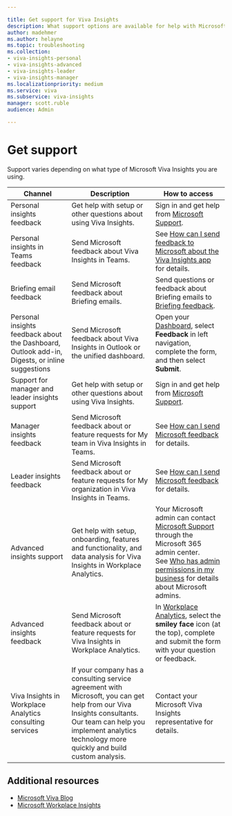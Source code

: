 ```yaml
---

title: Get support for Viva Insights
description: What support options are available for help with Microsoft Viva Insights 
author: madehmer
ms.author: helayne
ms.topic: troubleshooting
ms.collection: 
- viva-insights-personal
- viva-insights-advanced
- viva-insights-leader
- viva-insights-manager
ms.localizationpriority: medium 
ms.service: viva 
ms.subservice: viva-insights 
manager: scott.ruble
audience: Admin

---
```


# Get support

Support varies depending on what type of Microsoft Viva Insights you are using.

|Channel |Description |How to access |
|------- |----------- |--------------- |
|Personal insights feedback | Get help with setup or other questions about using Viva Insights. | Sign in and get help from [Microsoft Support](https://support.microsoft.com/). |
|Personal insights in Teams feedback |Send Microsoft feedback about Viva Insights in Teams. | See [How can I send feedback to Microsoft about the Viva Insights app](../personal/teams/viva-teams-app-faq.md#q4-how-can-i-send-feedback-to-microsoft-about-the-viva-insights-app) for details.|
|Briefing email feedback |Send Microsoft feedback about Briefing emails. | Send questions or feedback about Briefing emails to [Briefing feedback](https://cortana.office.com/briefing?v=feedback).|
|Personal insights feedback about the Dashboard, Outlook add-in, Digests, or inline suggestions |Send Microsoft feedback about Viva Insights in Outlook or the unified dashboard. | Open your [Dashboard](https://myanalytics.microsoft.com/), select **Feedback** in left navigation, complete the form, and then select **Submit**.|
|Support for manager and leader insights support |Get help with setup or other questions about using Viva Insights. | Sign in and get help from [Microsoft Support](https://support.microsoft.com/).|
|Manager insights feedback |Send Microsoft feedback about or feature requests for My team in Viva Insights in Teams. |See [How can I send Microsoft feedback](../use/my-team-faq.md#q10-how-can-i-send-microsoft-feedback) for details. |
|Leader insights feedback |Send Microsoft feedback about or feature requests for My organization in Viva Insights in Teams. |See [How can I send Microsoft feedback](../use/myorg-faq.md#q5-how-can-i-send-microsoft-feedback) for details. |
|Advanced insights support |Get help with setup, onboarding, features and functionality, and data analysis for Viva Insights in Workplace Analytics. |Your Microsoft admin can contact [Microsoft Support](/microsoft-365/admin/contact-support-for-business-products) through the Microsoft 365 admin center. <br> See [Who has admin permissions in my business](/microsoft-365/admin/admin-overview/admin-overview#who-has-admin-permissions-in-my-business) for details about Microsoft admins.</br> |
|Advanced insights feedback |Send Microsoft feedback about or feature requests for Viva Insights in Workplace Analytics. |In [Workplace Analytics](https://workplaceanalytics.office.com), select the **smiley face** icon (at the top), complete and submit the form with your question or feedback.|
|Viva Insights in Workplace Analytics consulting services |If your company has a consulting service agreement with Microsoft, you can get help from our Viva Insights consultants. Our team can help you implement analytics technology more quickly and build custom analysis. |Contact your Microsoft Viva Insights representative for details. |

## Additional resources

* [Microsoft Viva Blog](https://techcommunity.microsoft.com/t5/microsoft-viva-blog/bg-p/MicrosoftVivaBlog/label-name/Viva%20Insights)
* [Microsoft Workplace Insights](https://insights.office.com/)